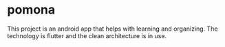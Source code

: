 # pomona

This project is an android app that helps with learning and organizing.
The technology is flutter and the clean architecture is in use.
